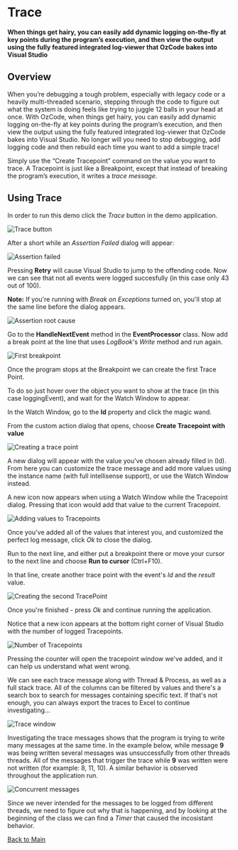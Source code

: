 # Trace

**When things get hairy, you can easily add dynamic logging on-the-fly at key points during the program’s execution, and then view the output using the fully featured integrated log-viewer that OzCode bakes into Visual Studio**

## Overview

When you’re debugging a tough problem, especially with legacy code or a heavily multi-threaded scenario, stepping through the code to figure out what the system is doing feels like trying to juggle 12 balls in your head at once. With OzCode, when things get hairy, you can easily add dynamic logging on-the-fly at key points during the program’s execution, and then view the output using the fully featured integrated log-viewer that OzCode bakes into Visual Studio. No longer will you need to stop debugging, add logging code and then rebuild each time you want to add a simple trace!

Simply use the “Create Tracepoint” command on the value you want to trace. A Tracepoint is just like a Breakpoint, except that instead of breaking the program’s execution, it writes a _trace message_.

## Using Trace

In order to run this demo click the _Trace_ button in the demo application.  

![Trace button](Resources/traceButton.PNG)

After a short while an _Assertion Failed_ dialog will appear:

![Assertion failed](Resources/assertionFailedDialog.PNG)

Pressing __Retry__ will cause Visual Studio to jump to the offending code. Now we can see that not all events were logged succesfully (in this case only 43 out of 100).  

__Note:__ If you're running with _Break on Exceptions_ turned on, you'll stop at the same line before the dialog appears.
 
![Assertion root cause](Resources/rootCause.PNG)

Go to the __HandleNextEvent__ method in the __EventProcessor__ class.
Now add a break point at the line that uses _LogBook_'s _Write_ method and run again.

![First breakpoint](Resources/firstBreakPoint.PNG)

Once the program stops at the Breakpoint we can create the first Trace Point.  

To do so just hover over the object you want to show at the trace (in this case loggingEvent), and wait for the Watch Window to appear. 

In the Watch Window, go to the __Id__ property and click the magic wand.  

From the custom action dialog that opens, choose __Create Tracepoint with value__

![Creating a trace point](Resources/createTracePoint.PNG) 

A new dialog will appear with the value you've chosen already filled in (Id). From here you can customize the trace message and add more values using the instance name (with full intellisense support), or use the Watch Window instead.  

A new icon now appears when using a Watch Window while the Tracepoint dialog. Pressing that icon would add that value to the current Tracepoint.

![Adding values to Tracepoints](Resources/addValuesToTracepoint.PNG) 

Once you've added all of the values that interest you, and customized the perfect log message, click _Ok_ to close the dialog.  

Run to the next line, and either put a breakpoint there or move your cursor to the next line and choose __Run to cursor__ (Ctrl+F10).  

In that line, create another trace point with the event's _Id_ and the _result_ value.

![Creating the second TracePoint](Resources/createTracePoint2.PNG)

Once you're finished - press _Ok_ and continue running the application.  

Notice that a new icon appears at the bottom right corner of Visual Studio with the number of logged Tracepoints.

![Number of Tracepoints](Resources/tracepointCounter.PNG)

Pressing the counter will open the tracepoint window we've added, and it can help us understand what went wrong.  

We can see each trace message along with Thread & Process, as well as a full stack trace.
All of the columns can be filtered by values and there's a search box to search for messages containing specific text. If that's not enough, you can always export the traces to Excel to continue investigating...

![Trace window](Resources/traceWindow.PNG) 

Investigating the trace messages shows that the program is trying to write many messages at the same time. In the example below, while message __9__ was being written several messages was unsuccessfully from other threads threads. All of the messages that trigger the trace while  __9__ was written were not written (for example: 8, 11, 10). A similar behavior is observed throughout the application run.

![Concurrent messages](Resources/concurrentMessages.PNG) 

Since we never intended for the messages to be logged from different threads, we need to figure out why that is happening, and by looking at the beginning of the class we can find a _Timer_ that caused the incosistant behavior.

 [Back to Main](../../README.md) 
